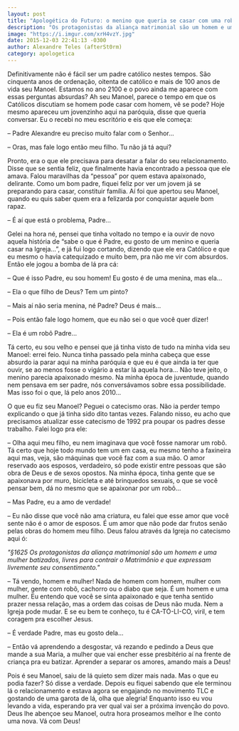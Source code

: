 ```yaml
---
layout: post
title: "Apologética do Futuro: o menino que queria se casar com uma robô"
description: "Os protagonistas da aliança matrimonial são um homem e uma mulher batizados..."
image: "https://i.imgur.com/xrH4vzY.jpg"
date: 2015-12-03 22:41:13 -0300
author: Alexandre Teles (afterSt0rm)
category: apologetica
---
```


Definitivamente não é fácil ser um padre católico nestes tempos. São cinquenta anos de ordenação, oitenta de católico e mais de 100 anos de vida seu Manoel. Estamos no ano 2100 e o povo ainda me aparece com essas perguntas absurdas? Ah seu Manoel, parece o tempo em que os Católicos discutiam se homem pode casar com homem, vê se pode? Hoje mesmo apareceu um jovenzinho aqui na paróquia, disse que queria conversar. Eu o recebi no meu escritório e eis que ele começa:

– Padre Alexandre eu preciso muito falar com o Senhor…

– Oras, mas fale logo então meu filho. Tu não já tá aqui?

Pronto, era o que ele precisava para desatar a falar do seu relacionamento. Disse que se sentia feliz, que finalmente havia encontrado a pessoa que ele amava. Falou maravilhas da “pessoa” por quem estava apaixonado, delirante. Como um bom padre, fiquei feliz por ver um jovem já se preparando para casar, constituir família.  Aí foi que apertou seu Manoel, quando eu quis saber quem era a felizarda por conquistar aquele bom rapaz.

– É aí que está o problema, Padre…

Gelei na hora né, pensei que tinha voltado no tempo e ia ouvir de novo aquela história de “sabe o que é Padre, eu gosto de um menino e queria casar na Igreja…”, e já fui logo cortando, dizendo que ele era Católico e que eu mesmo o havia catequizado e muito bem, pra não me vir com absurdos. Então ele jogou a bomba de lá pra cá:

– Que é isso Padre, eu sou homem! Eu gosto é de uma menina, mas ela…

– Ela o que filho de Deus? Tem um pinto?

– Mais aí não seria menina, né Padre? Deus é mais…

– Pois então fale logo homem, que eu não sei o que você quer dizer!

– Ela é um robô Padre…

Tá certo, eu sou velho e pensei que já tinha visto de tudo na minha vida seu Manoel: errei feio. Nunca tinha passado pela minha cabeça que esse absurdo ia parar aqui na minha paróquia e que eu é que ainda ia ter que ouvir, se ao menos fosse o vigário a estar lá aquela hora… Não teve jeito, o menino parecia apaixonado mesmo. Na minha época de juventude, quando nem pensava em ser padre, nós conversávamos sobre essa possibilidade. Mas isso foi o que, lá pelo anos 2010…

O que eu fiz seu Manoel? Peguei o catecismo oras. Não ia perder tempo explicando o que já tinha sido dito tantas vezes. Falando nisso, eu acho que precisamos atualizar esse catecismo de 1992 pra poupar os padres desse trabalho. Falei logo pra ele:

– Olha aqui meu filho, eu nem imaginava que você fosse namorar um robô. Tá certo que hoje todo mundo tem um em casa, eu mesmo tenho a faxineira aqui mas, veja, são máquinas que você faz com a sua mão. O amor reservado aos esposos, verdadeiro, só pode existir entre pessoas que são obra de Deus e de sexos opostos. Na minha época, tinha gente que se apaixonava por muro, bicicleta e até brinquedos sexuais, o que se você pensar bem, dá no mesmo que se apaixonar por um robô…

– Mas Padre, eu a amo de verdade!

– Eu não disse que você não ama criatura, eu falei que esse amor que você sente não é o amor de esposos. É um amor que não pode dar frutos senão pelas obras do homem meu filho. Deus falou através da Igreja no catecismo aqui ó:

*"§1625 Os protagonistas da aliança matrimonial são um homem e uma mulher batizados, livres para contrair o Matrimônio e que expressam livremente seu consentimento."*

– Tá vendo, homem e mulher! Nada de homem com homem, mulher com mulher, gente com robô, cachorro ou o diabo que seja. É um homem e uma mulher. Eu entendo que você se sinta apaixonado e que tenha sentido prazer nessa relação, mas a ordem das coisas de Deus não muda. Nem a Igreja pode mudar. E se eu bem te conheço, tu é CA-TÓ-LI-CO, viril, e tem coragem pra escolher Jesus.

– É verdade Padre, mas eu gosto dela…

– Então vá aprendendo a desgostar, vá rezando e pedindo a Deus que mande a sua Maria, a mulher que vai encher esse presbitério aí na frente de criança pra eu batizar. Aprender a separar os amores, amando mais a Deus!

Pois é seu Manoel, saiu de lá quieto sem dizer mais nada. Mas o que eu podia fazer? Só disse a verdade. Depois eu fiquei sabendo que ele terminou lá o relacionamento e estava agora se engajando no movimento TLC e gostando de uma garota de lá, olha que alegria! Enquanto isso eu vou levando a vida, esperando pra ver qual vai ser a próxima invenção do povo. Deus lhe abençoe seu Manoel, outra hora proseamos melhor e lhe conto uma nova. Vá com Deus!
